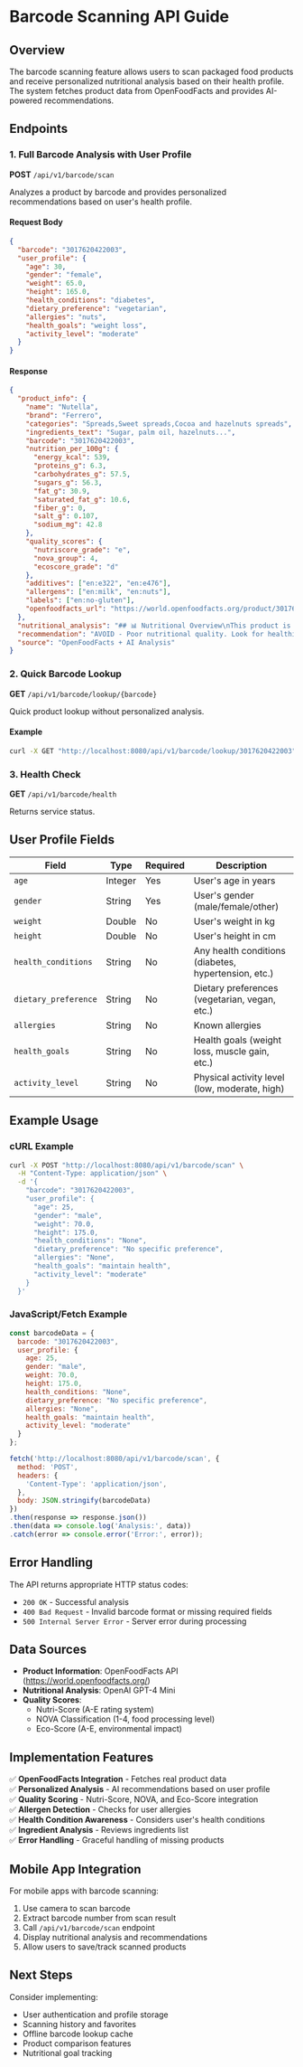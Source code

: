 # Barcode Scanning API Guide

## Overview

The barcode scanning feature allows users to scan packaged food products and receive personalized nutritional analysis based on their health profile. The system fetches product data from OpenFoodFacts and provides AI-powered recommendations.

## Endpoints

### 1. Full Barcode Analysis with User Profile

**POST** `/api/v1/barcode/scan`

Analyzes a product by barcode and provides personalized recommendations based on user's health profile.

#### Request Body

```json
{
  "barcode": "3017620422003",
  "user_profile": {
    "age": 30,
    "gender": "female",
    "weight": 65.0,
    "height": 165.0,
    "health_conditions": "diabetes",
    "dietary_preference": "vegetarian",
    "allergies": "nuts",
    "health_goals": "weight loss",
    "activity_level": "moderate"
  }
}
```

#### Response

```json
{
  "product_info": {
    "name": "Nutella",
    "brand": "Ferrero",
    "categories": "Spreads,Sweet spreads,Cocoa and hazelnuts spreads",
    "ingredients_text": "Sugar, palm oil, hazelnuts...",
    "barcode": "3017620422003",
    "nutrition_per_100g": {
      "energy_kcal": 539,
      "proteins_g": 6.3,
      "carbohydrates_g": 57.5,
      "sugars_g": 56.3,
      "fat_g": 30.9,
      "saturated_fat_g": 10.6,
      "fiber_g": 0,
      "salt_g": 0.107,
      "sodium_mg": 42.8
    },
    "quality_scores": {
      "nutriscore_grade": "e",
      "nova_group": 4,
      "ecoscore_grade": "d"
    },
    "additives": ["en:e322", "en:e476"],
    "allergens": ["en:milk", "en:nuts"],
    "labels": ["en:no-gluten"],
    "openfoodfacts_url": "https://world.openfoodfacts.org/product/3017620422003"
  },
  "nutritional_analysis": "## 📊 Nutritional Overview\nThis product is very high in sugar (56.3g per 100g) and calories (539 kcal per 100g)...",
  "recommendation": "AVOID - Poor nutritional quality. Look for healthier alternatives.",
  "source": "OpenFoodFacts + AI Analysis"
}
```

### 2. Quick Barcode Lookup

**GET** `/api/v1/barcode/lookup/{barcode}`

Quick product lookup without personalized analysis.

#### Example

```bash
curl -X GET "http://localhost:8080/api/v1/barcode/lookup/3017620422003"
```

### 3. Health Check

**GET** `/api/v1/barcode/health`

Returns service status.

## User Profile Fields

| Field | Type | Required | Description |
|-------|------|----------|-------------|
| `age` | Integer | Yes | User's age in years |
| `gender` | String | Yes | User's gender (male/female/other) |
| `weight` | Double | No | User's weight in kg |
| `height` | Double | No | User's height in cm |
| `health_conditions` | String | No | Any health conditions (diabetes, hypertension, etc.) |
| `dietary_preference` | String | No | Dietary preferences (vegetarian, vegan, etc.) |
| `allergies` | String | No | Known allergies |
| `health_goals` | String | No | Health goals (weight loss, muscle gain, etc.) |
| `activity_level` | String | No | Physical activity level (low, moderate, high) |

## Example Usage

### cURL Example

```bash
curl -X POST "http://localhost:8080/api/v1/barcode/scan" \
  -H "Content-Type: application/json" \
  -d '{
    "barcode": "3017620422003",
    "user_profile": {
      "age": 25,
      "gender": "male",
      "weight": 70.0,
      "height": 175.0,
      "health_conditions": "None",
      "dietary_preference": "No specific preference",
      "allergies": "None",
      "health_goals": "maintain health",
      "activity_level": "moderate"
    }
  }'
```

### JavaScript/Fetch Example

```javascript
const barcodeData = {
  barcode: "3017620422003",
  user_profile: {
    age: 25,
    gender: "male",
    weight: 70.0,
    height: 175.0,
    health_conditions: "None",
    dietary_preference: "No specific preference",
    allergies: "None",
    health_goals: "maintain health",
    activity_level: "moderate"
  }
};

fetch('http://localhost:8080/api/v1/barcode/scan', {
  method: 'POST',
  headers: {
    'Content-Type': 'application/json',
  },
  body: JSON.stringify(barcodeData)
})
.then(response => response.json())
.then(data => console.log('Analysis:', data))
.catch(error => console.error('Error:', error));
```

## Error Handling

The API returns appropriate HTTP status codes:

- `200 OK` - Successful analysis
- `400 Bad Request` - Invalid barcode format or missing required fields
- `500 Internal Server Error` - Server error during processing

## Data Sources

- **Product Information**: OpenFoodFacts API (https://world.openfoodfacts.org/)
- **Nutritional Analysis**: OpenAI GPT-4 Mini
- **Quality Scores**: 
  - Nutri-Score (A-E rating system)
  - NOVA Classification (1-4, food processing level)
  - Eco-Score (A-E, environmental impact)

## Implementation Features

✅ **OpenFoodFacts Integration** - Fetches real product data  
✅ **Personalized Analysis** - AI recommendations based on user profile  
✅ **Quality Scoring** - Nutri-Score, NOVA, and Eco-Score integration  
✅ **Allergen Detection** - Checks for user allergies  
✅ **Health Condition Awareness** - Considers user's health conditions  
✅ **Ingredient Analysis** - Reviews ingredients list  
✅ **Error Handling** - Graceful handling of missing products  

## Mobile App Integration

For mobile apps with barcode scanning:

1. Use camera to scan barcode
2. Extract barcode number from scan result
3. Call `/api/v1/barcode/scan` endpoint
4. Display nutritional analysis and recommendations
5. Allow users to save/track scanned products

## Next Steps

Consider implementing:
- User authentication and profile storage
- Scanning history and favorites
- Offline barcode lookup cache
- Product comparison features
- Nutritional goal tracking 